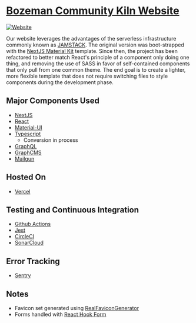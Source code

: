 # [Bozeman Community Kiln Website](https://bckstudio.com)
[![Website](https://img.shields.io/website?down_color=red&down_message=offline&label=bckStudio.com&style=for-the-badge&up_color=green&up_message=online&url=https%3A%2F%2Fbckstudio.com)](https://bckstudio.com)

Our website leverages the advantages of the serverless infrastructure commonly known as [JAMSTACK](https://jamstack.org). 
The original version was boot-strapped with the [NextJS Material Kit](https://github.com/creativetimofficial/nextjs-material-kit) 
template. Since then, the project has been refactored to better match React's principle of a component only doing one 
thing, and removing the use of SASS in favor of self-contained components that only pull from one common theme. 
The end goal is to create a lighter, more flexible template that does not require switching files to style components 
during the development phase. 

## Major Components Used
* [NextJS](https://nextjs.org)
* [React](https://reactjs.org/)
* [Material-UI](http://material-ui.com)
* [Typescript](https://www.typescriptlang.org)
    * Conversion in process
* [GraphQL](https://graphql.org)
* [GraphCMS](https://graphcms.com)
* [Mailgun](https://www.mailgun.com)

## Hosted On
* [Vercel](https://vercel.com)

## Testing and Continuous Integration
* [Github Actions](https://github.com/features/actions)
* [Jest](https://jestjs.io)
* [CircleCI](https://circleci.com)
* [SonarCloud](https://sonarcloud.io)

## Error Tracking
* [Sentry](https://sentry.io)

## Notes
* Favicon set generated using [RealFaviconGenerator](https://realfavicongenerator.net)
* Forms handled with [React Hook Form](https://react-hook-form.com)
